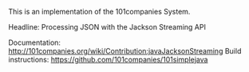 This is an implementation of the 101companies System.

Headline: Processing JSON with the Jackson Streaming API 

Documentation: http://101companies.org/wiki/Contribution:javaJacksonStreaming
Build instructions: https://github.com/101companies/101simplejava